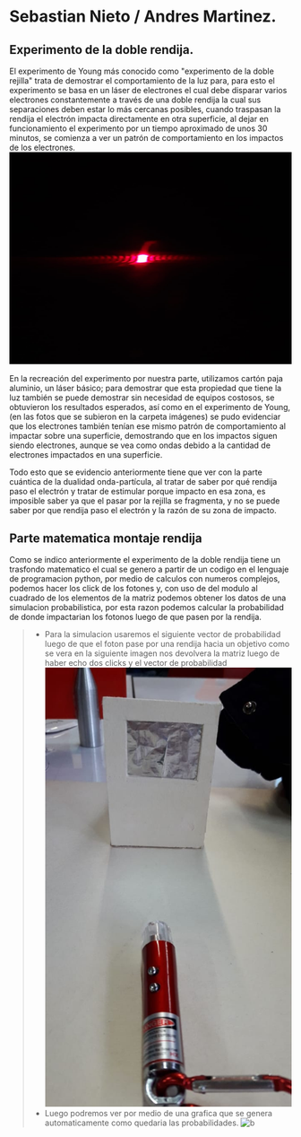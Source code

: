 # Sebastian Nieto / Andres Martinez.

## Experimento de la doble rendija.

El experimento de Young más conocido como "experimento de la doble rejilla" 
trata de demostrar el comportamiento de la luz para, para esto el experimento 
se basa en un láser de electrones el cual debe disparar varios electrones 
constantemente a través de una doble rendija la cual sus separaciones deben 
estar lo más cercanas posibles, cuando traspasan la rendija el electrón 
impacta directamente en otra superficie, al dejar en funcionamiento el 
experimento por un tiempo aproximado de unos 30 minutos, se comienza a ver 
un patrón de comportamiento en los impactos de los electrones.
![Foto de ilustracion del comportamiento de los electrones](https://github.com/Andres7498/CNYT/blob/master/Rejilla%20Sebastian%20Nieto%20-%20Andres%20Martinez/Imagenes/1.jpeg)

En la recreación del experimento por nuestra parte, utilizamos cartón paja
aluminio, un láser básico; para demostrar que esta propiedad que tiene la 
luz también se puede demostrar sin necesidad de equipos costosos, se 
obtuvieron los resultados esperados, así como en el experimento de Young,
(en las fotos que se subieron en la carpeta imágenes) se pudo evidenciar que
los electrones también tenían ese mismo patrón de comportamiento al impactar
sobre una superficie, demostrando que en los impactos siguen siendo electrones,
aunque se vea como ondas debido a la cantidad de electrones impactados en una
superficie.

Todo esto que se evidencio anteriormente tiene que ver con la parte cuántica 
de la dualidad onda-partícula, al tratar de saber por qué rendija paso el 
electrón y tratar de estimular porque impacto en esa zona, es imposible saber
ya que el pasar por la rejilla se fragmenta, y no se puede saber por que
rendija paso el electrón y la razón de su zona de impacto.

## Parte matematica montaje rendija

Como se indico anteriormente el experimento de la doble rendija tiene un trasfondo matematico 
el cual se genero a partir de un codigo en el lenguaje de programacion python, por medio de calculos con numeros complejos, podemos hacer los click de los fotones y, con uso de del modulo al cuadrado de los elementos de la matriz podemos obtener los datos de una simulacion probabilistica, por esta razon podemos calcular la probabilidad de donde impactarian los fotonos luego de que pasen por la rendija.
>- Para la simulacion usaremos el siguiente vector de probabilidad luego de que el foton pase por una rendija hacia un objetivo como se vera en la siguiente imagen nos devolvera la matriz luego de haber echo dos clicks y el vector de probabilidad
![a](https://github.com/Andres7498/CNYT/blob/master/Rejilla%20Sebastian%20Nieto%20-%20Andres%20Martinez/Imagenes/3.jpeg)
>- Luego podremos ver por medio de una grafica que se genera automaticamente como quedaria las probabilidades.
![b](https://github.com/Andres7498/CNYT/blob/master/Rejilla%20Sebastian%20Nieto%20-%20Andres%20Martinez/Imagenes/4.jpeg)


